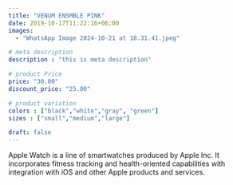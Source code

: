 ```yaml
---
title: "VENUM ENSMBLE PINK"
date: 2019-10-17T11:22:16+06:00
images: 
  - "WhatsApp Image 2024-10-21 at 18.31.41.jpeg"

# meta description
description : "this is meta description"

# product Price
price: "30.00"
discount_price: "25.00"

# product variation
colors : ["black","white","gray", "green"]
sizes : ["small","medium","large"]

draft: false
---
```


Apple Watch is a line of smartwatches produced by Apple Inc. It incorporates fitness tracking and health-oriented capabilities with integration with iOS and other Apple products and services.
